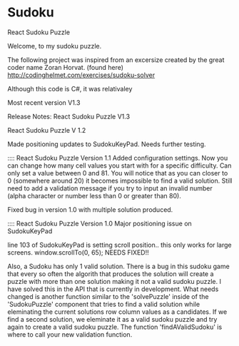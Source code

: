# Sudoku
React Sudoku Puzzle

Welcome, to my sudoku puzzle. 

The following project was inspired from an excersize created by the great coder name Zoran Horvat. 
(found here)
http://codinghelmet.com/exercises/sudoku-solver

Although this code is C#, it was relativaley 

Most recent version V1.3

Release Notes:
React Sudoku Puzzle V1.3



React Sudoku Puzzle V 1.2

Made positioning updates to SudokuKeyPad. Needs further testing.


:::: React Sudoku Puzzle Version 1.1
Added configuration settings. Now you can change how many cell values you start with for a specific difficulty. Can only set a value between 0 and 81. You will notice that as you can closer to 0 (somewhere around 20) it becomes impossible to find a valid solution. Still need to add a validation message if you try to input an invalid number (alpha character or number less than 0 or greater than 80).

Fixed bug in version 1.0 with multiple solution produced.



:::: React Sudoku Puzzle Version 1.0
Major positioning issue on SudokuKeyPad 

line 103 of SudokuKeyPad is setting scroll position.. this only works for large screens. 
window.scrollTo(0, 65);
NEEDS FIXED!!

Also, a Sudoku has only 1 valid solution. There is a bug in this sudoku game that every so often the algorith that produces the solution will create a puzzle with more than one solution making it not a valid sudoku puzzle. I have solved this in the API that is currently in development. What needs changed is another function similar to the 'solvePuzzle' inside of the 'SudokuPuzzle' component that tries to find a valid solution while eleminating the current solutions row column values as a candidates. If we find a second solution, we eleminate it as a valid sudoku puzzle and try again to create a valid sudoku puzzle. The function 'findAValidSudoku' is where to call your new validation function. 
